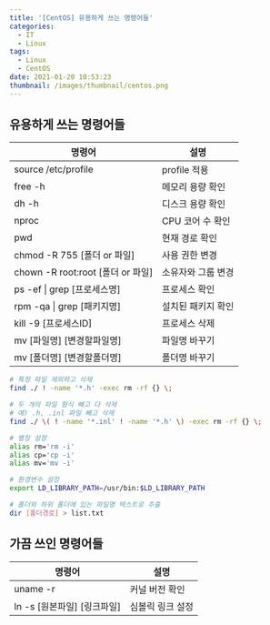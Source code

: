 ```yaml
---
title: '[CentOS] 유용하게 쓰는 명령어들'
categories:
  - IT
  - Linux
tags:
  - Linux
  - CentOS
date: 2021-01-20 10:53:23
thumbnail: /images/thumbnail/centos.png
---
```


## 유용하게 쓰는 명령어들

| 명령어                            | 설명               |
| --------------------------------- | ------------------ |
| source /etc/profile               | profile 적용       |
| free -h                           | 메모리 용량 확인   |
| dh -h                             | 디스크 용량 확인   |
| nproc                             | CPU 코어 수 확인   |
| pwd                               | 현재 경로 확인     |
| chmod -R 755 [폴더 or 파일]       | 사용 권한 변경     |
| chown -R root:root [폴더 or 파일] | 소유자와 그룹 변경 |
| ps -ef &#124; grep [프로세스명]   | 프로세스 확인      |
| rpm -qa &#124; grep [패키지명]    | 설치된 패키지 확인 |
| kill -9 [프로세스ID]              | 프로세스 삭제      |
| mv [파일명] [변경할파일명]        | 파일명 바꾸기      |
| mv [폴더명] [변경할폴더명]        | 폴더명 바꾸기      |

```bash
# 특정 파일 제외하고 삭제
find ./ ! -name '*.h' -exec rm -rf {} \;

# 두 개의 파일 형식 빼고 다 삭제
# 예) .h, .inl 파일 빼고 삭제
find ./ \( ! -name '*.inl' ! -name '*.h' \) -exec rm -rf {} \;

# 별칭 설정
alias rm='rm -i'
alias cp='cp -i'
alias mv='mv -i'

# 환경변수 설정
export LD_LIBRARY_PATH=/usr/bin:$LD_LIBRARY_PATH

# 폴더와 하위 폴더에 있는 파일명 텍스트로 추출
dir [폴더경로] > list.txt
```

## 가끔 쓰인 명령어들

| 명령어                      | 설명             |
| --------------------------- | ---------------- |
| uname -r                    | 커널 버전 확인   |
| ln -s [원본파일] [링크파일] | 심볼릭 링크 설정 |
